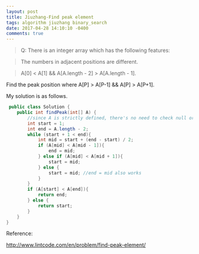 ```yaml
---
layout: post
title: Jiuzhang-Find peak element
tags: algorithm jiuzhang binary_search
date: 2017-04-28 14:10:10 -0400
comments: true
---
```


>Q: There is an integer array which has the following features:

>The numbers in adjacent positions are different.

>A[0] < A[1] && A[A.length - 2] > A[A.length - 1].

Find the peak position where A[P] > A[P-1] && A[P] > A[P+1].

My solution is as follows.

```java
 public class Solution {
    public int findPeak(int[] A) { 
        //since A is strictly defined, there's no need to check null or length == 0
        int start = 1;
        int end = A.length - 2;
        while (start + 1 < end){
            int mid = start + (end - start) / 2;
            if (A[mid] < A[mid - 1]){
                end = mid;
            } else if (A[mid] < A[mid + 1]){
                start = mid;
            } else {
                start = mid; //end = mid also works
            }
        }
        if (A[start] < A[end]){
            return end;
        } else {
            return start;
        }
    }
}
```

Reference:

http://www.lintcode.com/en/problem/find-peak-element/